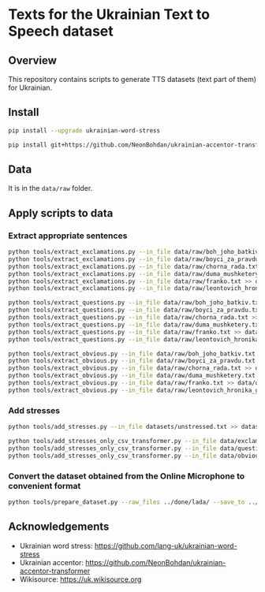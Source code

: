 # Texts for the Ukrainian Text to Speech dataset

## Overview

This repository contains scripts to generate TTS datasets (text part of them) for Ukrainian.

## Install

```bash
pip install --upgrade ukrainian-word-stress

pip install git+https://github.com/NeonBohdan/ukrainian-accentor-transformer.git
```

## Data

It is in the `data/raw` folder.

## Apply scripts to data

### Extract appropriate sentences

```bash
python tools/extract_exclamations.py --in_file data/raw/boh_joho_batkiv.txt >> data/exclamations.txt
python tools/extract_exclamations.py --in_file data/raw/boyci_za_pravdu.txt >> data/exclamations.txt
python tools/extract_exclamations.py --in_file data/raw/chorna_rada.txt >> data/exclamations.txt
python tools/extract_exclamations.py --in_file data/raw/duma_mushketery.txt >> data/exclamations.txt
python tools/extract_exclamations.py --in_file data/raw/franko.txt >> data/exclamations.txt
python tools/extract_exclamations.py --in_file data/raw/leontovich_hronika_grechok.txt >> data/exclamations.txt

python tools/extract_questions.py --in_file data/raw/boh_joho_batkiv.txt >> data/questions.txt
python tools/extract_questions.py --in_file data/raw/boyci_za_pravdu.txt >> data/questions.txt
python tools/extract_questions.py --in_file data/raw/chorna_rada.txt >> data/questions.txt
python tools/extract_questions.py --in_file data/raw/duma_mushketery.txt >> data/questions.txt
python tools/extract_questions.py --in_file data/raw/franko.txt >> data/questions.txt
python tools/extract_questions.py --in_file data/raw/leontovich_hronika_grechok.txt >> data/questions.txt

python tools/extract_obvious.py --in_file data/raw/boh_joho_batkiv.txt >> data/obvious.txt
python tools/extract_obvious.py --in_file data/raw/boyci_za_pravdu.txt >> data/obvious.txt
python tools/extract_obvious.py --in_file data/raw/chorna_rada.txt >> data/obvious.txt
python tools/extract_obvious.py --in_file data/raw/duma_mushketery.txt >> data/obvious.txt
python tools/extract_obvious.py --in_file data/raw/franko.txt >> data/obvious.txt
python tools/extract_obvious.py --in_file data/raw/leontovich_hronika_grechok.txt >> data/obvious.txt
```

### Add stresses

```bash
python tools/add_stresses.py --in_file datasets/unstressed.txt >> datasets/stressed.txt

python tools/add_stresses_only_csv_transformer.py --in_file data/exclamations.txt >> datasets/stressed/exclamations.csv
python tools/add_stresses_only_csv_transformer.py --in_file data/questions.txt >> datasets/stressed/questions.csv
python tools/add_stresses_only_csv_transformer.py --in_file data/obvious.txt >> datasets/stressed/obvious_3.csv
```

### Convert the dataset obtained from the Online Microphone to convenient format

```bash
python tools/prepare_dataset.py --raw_files ../done/lada/ --save_to ../dataset_lada
```

## Acknowledgements

- Ukrainian word stress: https://github.com/lang-uk/ukrainian-word-stress
- Ukrainian accentor: https://github.com/NeonBohdan/ukrainian-accentor-transformer
- Wikisource: https://uk.wikisource.org
